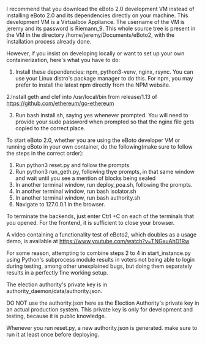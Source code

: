 I recommend that you download the eBoto 2.0 development VM instead of installing eBoto 2.0 and its dependencies directly on your machine. This development VM is a Virtualbox Appliance. The username of the VM is jeremy and its password is Riemann_9. This whole source tree is present in the VM in the directory /home/jeremy/Documents/eBoto2, with the installation process already done.  

However, if you insist on developing locally or want to set up your own containerization, here's what you have to do:  
1. Install these dependencies: npm, python3-venv, nginx, rsync. You can use your Linux distro's package manager to do this. For npm, you may prefer to install the latest npm directly from the NPM website.

2.Install geth and clef into /usr/local/bin from release/1.13 of https://github.com/ethereum/go-ethereum

3. Run bash install.sh, saying yes whenever prompted. You will need to provide your sudo password when prompted so that the nginx file gets copied to the correct place.  


To start eBoto 2.0, whether you are using the eBoto developer VM or running eBoto in your own container, do the following(make sure to follow the steps in the correct order):
1. Run python3 reset.py and follow the prompts
2. Run python3 run_geth.py, following thye prompts,  in that same window and wait until you see a mention of blocks being sealed
3. In another terminal window, run deploy_poa.sh, following the prompts.
4. In another terminal window, run bash isolator.sh
5. In another terminal window, run bash authority.sh
6. Navigate to 127.0.0.1 in the browser.  

To terminate the backends, just enter Ctrl +C on each of the terminals that you opened.
For the frontend, it is sufficient to close your browser.

A video containing a functionality test of eBoto2, which doubles as a usage demo, is available at https://www.youtube.com/watch?v=TNGxuAhD1Rw

For some reason, attempting to combine steps 2 to 4 in start_instance.py using Python's subprocess module results in voters not being able to login during testing, among other unexplained bugs, but doing them separately results in a perfectly fine working setup.

The election authority's private key is in authority_daemon/data/authority.json.  

DO NOT use the authority.json here as the Election Authority's private key in an actual production system. This private key is only for development and testing, because it is public knowledge.  

Whenever you run reset.py, a new authority.json is generated. make sure to run it at least once before deploying.
